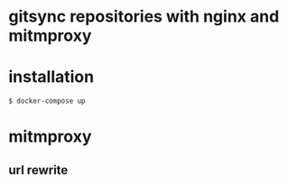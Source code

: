 # gitsync repositories with nginx and mitmproxy

# installation
```
$ docker-compose up
```

# mitmproxy

## url rewrite

